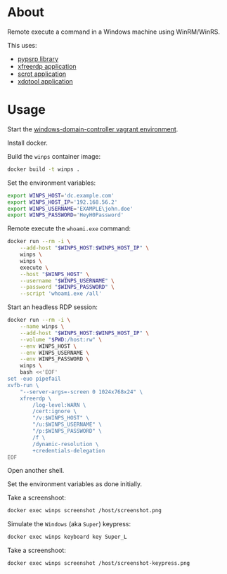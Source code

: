 # About

Remote execute a command in a Windows machine using WinRM/WinRS.

This uses:

* [pypsrp library](https://pypi.org/project/pypsrp/)
* [xfreerdp application](https://www.freerdp.com/)
* [scrot application](https://github.com/resurrecting-open-source-projects/scrot)
* [xdotool application](https://github.com/jordansissel/xdotool)

# Usage

Start the [windows-domain-controller vagrant environment](https://github.com/rgl/windows-domain-controller-vagrant).

Install docker.

Build the `winps` container image:

```bash
docker build -t winps .
```

Set the environment variables:

```bash
export WINPS_HOST='dc.example.com'
export WINPS_HOST_IP='192.168.56.2'
export WINPS_USERNAME='EXAMPLE\john.doe'
export WINPS_PASSWORD='HeyH0Password'
```

Remote execute the `whoami.exe` command:

```bash
docker run --rm -i \
    --add-host "$WINPS_HOST:$WINPS_HOST_IP" \
    winps \
    winps \
    execute \
    --host "$WINPS_HOST" \
    --username "$WINPS_USERNAME" \
    --password "$WINPS_PASSWORD" \
    --script 'whoami.exe /all'
```

Start an headless RDP session:

```bash
docker run --rm -i \
    --name winps \
    --add-host "$WINPS_HOST:$WINPS_HOST_IP" \
    --volume "$PWD:/host:rw" \
    --env WINPS_HOST \
    --env WINPS_USERNAME \
    --env WINPS_PASSWORD \
    winps \
    bash <<'EOF'
set -euo pipefail
xvfb-run \
    "--server-args=-screen 0 1024x768x24" \
    xfreerdp \
        /log-level:WARN \
        /cert:ignore \
        "/v:$WINPS_HOST" \
        "/u:$WINPS_USERNAME" \
        "/p:$WINPS_PASSWORD" \
        /f \
        /dynamic-resolution \
        +credentials-delegation
EOF
```

Open another shell.

Set the environment variables as done initially.

Take a screenshoot:

```bash
docker exec winps screenshot /host/screenshot.png
```

Simulate the `Windows` (aka `Super`) keypress:

```bash
docker exec winps keyboard key Super_L
```

Take a screenshoot:

```bash
docker exec winps screenshot /host/screenshot-keypress.png
```
